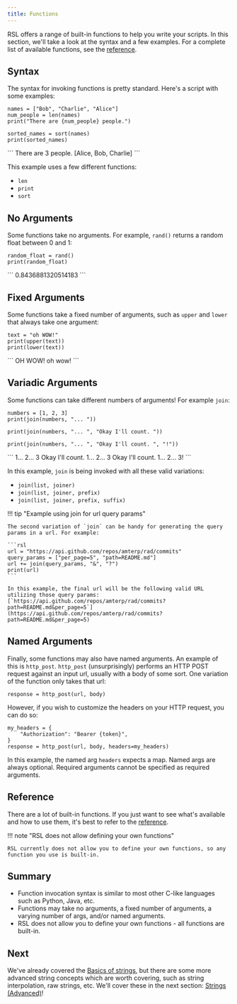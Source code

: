 ```yaml
---
title: Functions
---
```


RSL offers a range of built-in functions to help you write your scripts. In this section, we'll take a look at the syntax and a few examples.
For a complete list of available functions, see the [reference](../reference/functions.md).

## Syntax

The syntax for invoking functions is pretty standard. Here's a script with some examples:

```rsl
names = ["Bob", "Charlie", "Alice"]
num_people = len(names)
print("There are {num_people} people.")

sorted_names = sort(names)
print(sorted_names)
```

<div class="result">
```
There are 3 people.
[Alice, Bob, Charlie]
```
</div>

This example uses a few different functions:

- `len`
- `print`
- `sort`

## No Arguments

Some functions take no arguments. For example, `rand()` returns a random float between 0 and 1:

```rsl
random_float = rand()
print(random_float)
```

<div class="result">
```
0.8436881320514183
```
</div>

## Fixed Arguments

Some functions take a fixed number of arguments, such as `upper` and `lower` that always take one argument:

```rsl
text = "oh WOW!"
print(upper(text))
print(lower(text))
```

<div class="result">
```
OH WOW!
oh wow!
```
</div>

## Variadic Arguments

Some functions can take different numbers of arguments! For example `join`:

```rsl
numbers = [1, 2, 3]
print(join(numbers, "... "))

print(join(numbers, "... ", "Okay I'll count. "))

print(join(numbers, "... ", "Okay I'll count. ", "!"))
```

<div class="result">
```
1... 2... 3
Okay I'll count. 1... 2... 3
Okay I'll count. 1... 2... 3!
```
</div>

In this example, `join` is being invoked with all these valid variations:

- `join(list, joiner)`
- `join(list, joiner, prefix)`
- `join(list, joiner, prefix, suffix)`

!!! tip "Example using join for url query params"

    The second variation of `join` can be handy for generating the query params in a url. For example:

    ```rsl
    url = "https://api.github.com/repos/amterp/rad/commits"
    query_params = ["per_page=5", "path=README.md"]
    url += join(query_params, "&", "?")
    print(url)
    ```

    In this example, the final url will be the following valid URL utilizing those query params:
    [`https://api.github.com/repos/amterp/rad/commits?path=README.md&per_page=5`](https://api.github.com/repos/amterp/rad/commits?path=README.md&per_page=5)

## Named Arguments

Finally, some functions may also have named arguments.
An example of this is `http_post`. `http_post` (unsurprisingly) performs an HTTP POST request against an input url, usually with a body of some sort.
One variation of the function only takes that url:

```rsl
response = http_post(url, body)
```

However, if you wish to customize the headers on your HTTP request, you can do so:

```rsl
my_headers = {
    "Authorization": "Bearer {token}",
}
response = http_post(url, body, headers=my_headers)
```

In this example, the named arg `headers` expects a map. Named args are always optional. Required arguments cannot be specified as required arguments.

[//]: # (todo might be nice to be able to specify e.g. join suffix without needing to specify prefix?)

## Reference

There are a lot of built-in functions. If you just want to see what's available and how to use them, it's best to refer to the [reference](../reference/functions.md).

!!! note "RSL does not allow defining your own functions"

    RSL currently does not allow you to define your own functions, so any function you use is built-in.

## Summary

- Function invocation syntax is similar to most other C-like languages such as Python, Java, etc.
- Functions may take no arguments, a fixed number of arguments, a varying number of args, and/or named arguments.
- RSL does not allow you to define your own functions - all functions are built-in.

## Next

We've already covered the [Basics of strings](./basics.md#string),
but there are some more advanced string concepts which are worth covering, such as string interpolation, raw strings, etc.
We'll cover these in the next section: [Strings (Advanced)](./strings-advanced.md)!
